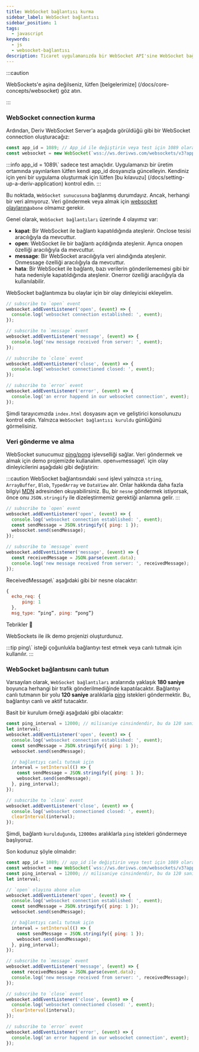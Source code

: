 ```yaml
---
title: WebSocket bağlantısı kurma
sidebar_label: WebSocket bağlantısı
sidebar_position: 1
tags:
  - javascript
keywords:
  - js
  - websocket-bağlantısı
description: Ticaret uygulamanızda bir WebSocket API'sine WebSocket bağlantısının nasıl kurulacağına ilişkin bir kılavuz.
---
```


:::caution

WebSockets'e aşina değilseniz, lütfen [belgelerimize] (/docs/core-concepts/websocket) göz atın.

:::

### WebSocket connection kurma

<!-- To create a websocket connection, we want to use the Deriv websocket URL with an `app_id`. You can create your own app_id within your [dashboard](/dashboard) or keep the default `1089` app_id for testing. Keep in mind that eventually, you should make your own app_id. Especially if you would like to monetize your application. -->

Ardından, Deriv WebSocket Server'a aşağıda görüldüğü gibi bir WebSocket connection oluşturacağız:

```js title="index.js" showLineNumbers
const app_id = 1089; // App_id ile değiştirin veya test için 1089 olarak bırakın.
const websocket = new WebSocket(`wss://ws.derivws.com/websockets/v3?app_id=${app_id}`);
```

:::info
app_id = 1089\\\` sadece test amaçlıdır. Uygulamanızı bir üretim ortamında yayınlarken lütfen kendi app_id dosyanızla güncelleyin. Kendiniz için yeni bir uygulama oluşturmak için lütfen [bu kılavuzu] (/docs/setting-up-a-deriv-application) kontrol edin.
:::

Bu noktada, `WebSocket sunucusuna` bağlanmış durumdayız. Ancak, herhangi bir veri almıyoruz. Veri göndermek veya almak için <a href="https://developer.mozilla.org/en-US/docs/Web/API/WebSocket#events" target="_blank">websocket olaylarına</a>`abone` olmamız gerekir.

Genel olarak, `WebSocket bağlantıları` üzerinde 4 olayımız var:

- **kapat**:
  Bir WebSocket ile bağlantı kapatıldığında ateşlenir. Onclose tesisi aracılığıyla da mevcuttur.
- **open**:
  WebSocket ile bir bağlantı açıldığında ateşlenir. Ayrıca onopen özelliği aracılığıyla da mevcuttur.
- **message**:
  Bir WebSocket aracılığıyla veri alındığında ateşlenir. Onmessage özelliği aracılığıyla da mevcuttur.
- **hata**:
  Bir WebSocket ile bağlantı, bazı verilerin gönderilememesi gibi bir hata nedeniyle kapatıldığında ateşlenir. Onerror özelliği aracılığıyla da kullanılabilir.

WebSocket bağlantımıza bu olaylar için bir olay dinleyicisi ekleyelim.

```js title="index.js" showLineNumbers
// subscribe to `open` event
websocket.addEventListener('open', (event) => {
  console.log('websocket connection established: ', event);
});

// subscribe to `message` event
websocket.addEventListener('message', (event) => {
  console.log('new message received from server: ', event);
});

// subscribe to `close` event
websocket.addEventListener('close', (event) => {
  console.log('websocket connectioned closed: ', event);
});

// subscribe to `error` event
websocket.addEventListener('error', (event) => {
  console.log('an error happend in our websocket connection', event);
});
```

Şimdi tarayıcımızda `index.html` dosyasını açın ve geliştirici konsolunuzu kontrol edin. Yalnızca `WebSocket bağlantısı kuruldu` günlüğünü görmelisiniz.

### Veri gönderme ve alma

WebSocket sunucumuz <a href="/api-explorer#ping" target="_blank" rel="noopener noreferrer">ping/pong</a> işlevselliği sağlar. Veri göndermek ve almak için demo projemizde kullanalım. open`ve`message\\\` için olay dinleyicilerini aşağıdaki gibi değiştirin:

:::caution
WebSocket bağlantısındaki `send` işlevi yalnızca `string`, `ArrayBuffer`, `Blob`, `TypedArray` ve `DataView` alır. Onlar hakkında daha fazla bilgiyi [MDN](https://developer.mozilla.org/en-US/docs/Web/API/WebSocket/send) adresinden okuyabilirsiniz. Bu, bir `nesne` göndermek istiyorsak, önce onu `JSON.stringify` ile dizeleştirmemiz gerektiği anlamına gelir.
:::

```js title="index.js" showLineNumbers
// subscribe to `open` event
websocket.addEventListener('open', (event) => {
  console.log('websocket connection established: ', event);
  const sendMessage = JSON.stringify({ ping: 1 });
  websocket.send(sendMessage);
});

// subscribe to `message` event
websocket.addEventListener('message', (event) => {
  const receivedMessage = JSON.parse(event.data);
  console.log('new message received from server: ', receivedMessage);
});
```

ReceivedMessage\\\` aşağıdaki gibi bir nesne olacaktır:

```js showLineNumbers
{
  echo_req: {
      ping: 1
  },
  msg_type: “ping”, ping: “pong”}


```

Tebrikler :tada:

WebSockets ile ilk demo projenizi oluşturdunuz.

:::tip
ping\\\` isteği çoğunlukla bağlantıyı test etmek veya canlı tutmak için kullanılır.
:::

### WebSocket bağlantısını canlı tutun

Varsayılan olarak, `WebSocket bağlantıları` aralarında yaklaşık **180 saniye** boyunca herhangi bir trafik gönderilmediğinde kapatılacaktır. Bağlantıyı canlı tutmanın bir yolu **120 saniye** aralıklarla [ping](/api-explorer#ping) istekleri göndermektir. Bu, bağlantıyı canlı ve aktif tutacaktır.

Basit bir kurulum örneği aşağıdaki gibi olacaktır:

```js title="index.js" showLineNumbers
const ping_interval = 12000; // milisaniye cinsindendir, bu da 120 saniyeye eşittir
let interval;
websocket.addEventListener('open', (event) => {
  console.log('websocket connection established: ', event);
  const sendMessage = JSON.stringify({ ping: 1 });
  websocket.send(sendMessage);

  // bağlantıyı canlı tutmak için
  interval = setInterval(() => {
    const sendMessage = JSON.stringify({ ping: 1 });
    websocket.send(sendMessage);
  }, ping_interval);
});

// subscribe to `close` event
websocket.addEventListener('close', (event) => {
  console.log('websocket connectioned closed: ', event);
  clearInterval(interval);
});
```

Şimdi, bağlantı `kurulduğunda`, `12000ms` aralıklarla `ping` istekleri göndermeye başlıyoruz.

Son kodunuz şöyle olmalıdır:

```js title="index.js" showLineNumbers
const app_id = 1089; // app_id ile değiştirin veya test için 1089 olarak bırakın.
const websocket = new WebSocket(`wss://ws.derivws.com/websockets/v3?app_id=${app_id}`);
const ping_interval = 12000; // milisaniye cinsindendir, bu da 120 saniyeye eşittir
let interval;

// `open` olayına abone olun
websocket.addEventListener('open', (event) => {
  console.log('websocket connection established: ', event);
  const sendMessage = JSON.stringify({ ping: 1 });
  websocket.send(sendMessage);

  // bağlantıyı canlı tutmak için
  interval = setInterval(() => {
    const sendMessage = JSON.stringify({ ping: 1 });
    websocket.send(sendMessage);
  }, ping_interval);
});

// subscribe to `message` event
websocket.addEventListener('message', (event) => {
  const receivedMessage = JSON.parse(event.data);
  console.log('new message received from server: ', receivedMessage);
});

// subscribe to `close` event
websocket.addEventListener('close', (event) => {
  console.log('websocket connectioned closed: ', event);
  clearInterval(interval);
});

// subscribe to `error` event
websocket.addEventListener('error', (event) => {
  console.log('an error happend in our websocket connection', event);
});
```
